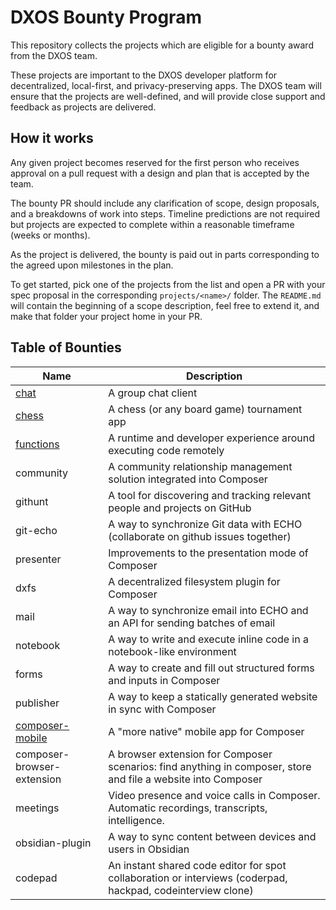# DXOS Bounty Program

This repository collects the projects which are eligible for a bounty award from the DXOS team.

These projects are important to the DXOS developer platform for decentralized, local-first, and privacy-preserving apps. The DXOS team will ensure that the projects are well-defined, and will provide close support and feedback as projects are delivered.

## How it works

Any given project becomes reserved for the first person who receives approval on a pull request with a design and plan that is accepted by the team.

The bounty PR should include any clarification of scope, design proposals, and a breakdowns of work into steps. Timeline predictions are not required but projects are expected to complete within a reasonable timeframe (weeks or months).

As the project is delivered, the bounty is paid out in parts corresponding to the agreed upon milestones in the plan.

To get started, pick one of the projects from the list and open a PR with your spec proposal in the corresponding `projects/<name>/` folder. The `README.md` will contain the beginning of a scope description, feel free to extend it, and make that folder your project home in your PR.

## Table of Bounties

| Name | Description |
| --- | --- |
| [chat](./projects/chat) | A group chat client |
| [chess](./projects/chess) | A chess (or any board game) tournament app |
| [functions](./projects/functions) | A runtime and developer experience around executing code remotely |
| community | A community relationship management solution integrated into Composer |
| githunt | A tool for discovering and tracking relevant people and projects on GitHub |
| git-echo | A way to synchronize Git data with ECHO (collaborate on github issues together) |
| presenter | Improvements to the presentation mode of Composer |
| dxfs | A decentralized filesystem plugin for Composer |
| mail | A way to synchronize email into ECHO and an API for sending batches of email |
| notebook | A way to write and execute inline code in a notebook-like environment |
| forms | A way to create and fill out structured forms and inputs in Composer |
| publisher | A way to keep a statically generated website in sync with Composer |
| [composer-mobile](./projects/composer-mobile) | A "more native" mobile app for Composer |
| composer-browser-extension | A browser extension for Composer scenarios: find anything in composer, store and file a website into Composer |
| meetings | Video presence and voice calls in Composer. Automatic recordings, transcripts, intelligence. |
| obsidian-plugin | A way to sync content between devices and users in Obsidian |
| codepad | An instant shared code editor for spot collaboration or interviews (coderpad, hackpad, codeinterview clone) |